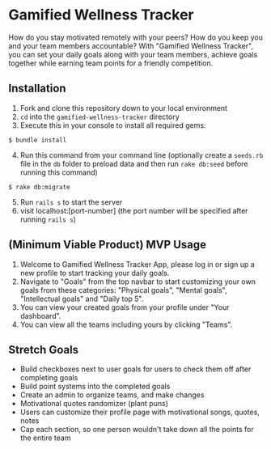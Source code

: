 # Gamified Wellness Tracker
How do you stay motivated remotely with your peers? How do you keep you and your team members accountable? With "Gamified Wellness Tracker", you can set your daily goals along with your team members, achieve goals together while earning team points for a friendly competition.

## Installation
1. Fork and clone this repository down to your local environment
2. `cd` into the `gamified-wellness-tracker` directory
3. Execute this in your console to install all required gems:
````
$ bundle install
````
4. Run this command from your command line (optionally create a `seeds.rb` file in the `db` folder to preload data and then run `rake db:seed` before running this command)
````
$ rake db:migrate
````
5. Run `rails s` to start the server
6. visit localhost:[port-number] (the port number will be specified after running `rails s`)

## (Minimum Viable Product) MVP Usage
1. Welcome to Gamified Wellness Tracker App, please log in or sign up a new profile to start tracking your daily goals.
2. Navigate to "Goals" from the top navbar to start customizing your own goals from these categories: "Physical goals", "Mental goals", "Intellectual goals" and "Daily top 5".
3. You can view your created goals from your profile under "Your dashboard".
4. You can view all the teams including yours by clicking "Teams".

## Stretch Goals
- Build checkboxes next to user goals for users to check them off after completing goals
- Build point systems into the completed goals
- Create an admin to organize teams, and make changes
- Motivational quotes randomizer (plant puns)
- Users can customize their profile page with motivational songs, quotes, notes
- Cap each section, so one person wouldn't take down all the points for the entire team



